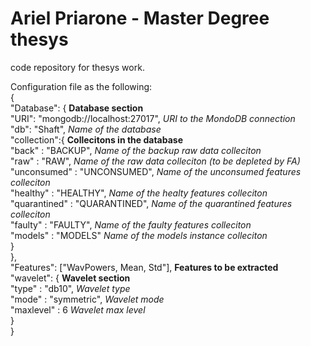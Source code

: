 # Ariel Priarone - Master Degree thesys
code repository for thesys work.  

Configuration file as the following:  
    {  
    "Database": {                                       __Database section__     
        "URI": "mongodb://localhost:27017",             *URI to the MondoDB connection*  
        "db": "Shaft",                                  *Name of the database*  
        "collection":{                                  __Collecitons in the database__  
            "back"          : "BACKUP",                 *Name of the backup raw data colleciton*  
            "raw"           : "RAW",                    *Name of the raw data colleciton (to be depleted by FA)*  
            "unconsumed"    : "UNCONSUMED",             *Name of the unconsumed features colleciton*  
            "healthy"       : "HEALTHY",                *Name of the healty features colleciton*  
            "quarantined"   : "QUARANTINED",            *Name of the quarantined features colleciton*  
            "faulty"        : "FAULTY",                 *Name of the faulty features colleciton*  
            "models"        : "MODELS"                  *Name of the models instance colleciton*  
        }  
    },  
    "Features": ["WavPowers, Mean, Std"],               __Features to be extracted__  
    "wavelet": {                                        __Wavelet section__  
        "type"              : "db10",                   *Wavelet type*  
        "mode"              : "symmetric",              *Wavelet mode*  
        "maxlevel"          : 6                         *Wavelet max level*  
    }  
}  
